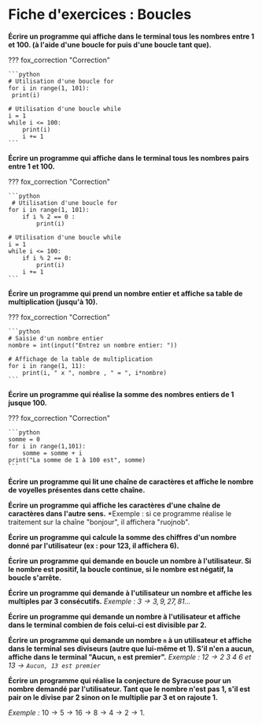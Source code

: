 # Fiche d'exercices : Boucles

**Écrire un programme qui affiche dans le terminal tous les nombres entre 1 et 100. (à l'aide d'une boucle for puis d'une boucle tant que).**

??? fox_correction "Correction"

    ```python
    # Utilisation d'une boucle for
    for i in range(1, 101):
     print(i)

    # Utilisation d'une boucle while
    i = 1
    while i <= 100:
        print(i)
        i += 1
    ```

**Écrire un programme qui affiche dans le terminal tous les nombres pairs entre 1 et 100.**

??? fox_correction "Correction"

    ```python
     # Utilisation d'une boucle for
    for i in range(1, 101):
        if i % 2 == 0 :
            print(i)

    # Utilisation d'une boucle while
    i = 1
    while i <= 100:
        if i % 2 == 0:
            print(i)
        i += 1
    ```

**Écrire un programme qui prend un nombre entier et affiche sa table de multiplication (jusqu'à 10).**

??? fox_correction "Correction"

    ```python
    # Saisie d'un nombre entier
    nombre = int(input("Entrez un nombre entier: "))

    # Affichage de la table de multiplication
    for i in range(1, 11):
        print(i, " x ", nombre , " = ", i*nombre)
    ```

**Écrire un programme qui réalise la somme des nombres entiers de 1 jusque 100.**

??? fox_correction "Correction"

    ```python
    somme = 0
    for i in range(1,101):
        somme = somme + i
    print("La somme de 1 à 100 est", somme)
    ```

**Écrire un programme qui lit une chaîne de caractères et affiche le nombre de voyelles présentes dans cette chaîne.**

**Écrire un programme qui affiche les caractères d'une chaîne de caractères dans l'autre sens.**
*Exemple : si ce programme réalise le traitement sur la chaîne "bonjour", il affichera "ruojnob".

**Écrire un programme qui calcule la somme des chiffres d'un nombre donné par l'utilisateur (ex : pour 123, il affichera 6).**

**Écrire un programme qui demande en boucle un nombre à l'utilisateur. Si le nombre est positif, la boucle continue, si le nombre est négatif, la boucle s'arrête.**

**Écrire un programme qui demande à l'utilisateur un nombre et affiche les multiples par 3 consécutifs.**
*Exemple : $3 \rightarrow 3,9,27,81...$*

**Écrire un programme qui demande un nombre à l'utilisateur et affiche dans le terminal combien de fois celui-ci est divisible par 2.**

**Écrire un programme qui demande un nombre `n` à un utilisateur et affiche dans le terminal ses diviseurs (autre que lui-même et 1). S'il n'en a aucun, affiche dans le terminal "Aucun, `n` est premier".**
*Exemple : $12 \rightarrow 2~3~4~6$ et $13 \rightarrow \texttt{Aucun, 13 est premier}$*

**Écrire un programme qui réalise la conjecture de Syracuse pour un nombre demandé par l'utilisateur. Tant que le nombre n'est pas 1, s'il est pair on le divise par 2 sinon on le multiplie par 3 et on rajoute 1.**

*Exemple :* $10 \rightarrow 5 \rightarrow 16 \rightarrow 8 \rightarrow 4 \rightarrow 2 \rightarrow 1$.